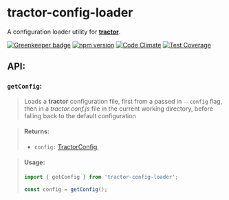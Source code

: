 # tractor-config-loader

A configuration loader utility for [**tractor**](https://github.com/TradeMe/tractor).

[![Greenkeeper badge](https://badges.greenkeeper.io/phenomnomnominal/tractor-config-loader.svg)](https://greenkeeper.io/)
[![npm version](https://img.shields.io/npm/v/tractor-config-loader.svg)](https://www.npmjs.com/package/tractor-config-loader)
[![Code Climate](https://codeclimate.com/github/phenomnomnominal/tractor-config-loader/badges/gpa.svg)](https://codeclimate.com/github/phenomnomnominal/tractor-config-loader)
[![Test Coverage](https://codeclimate.com/github/phenomnomnominal/tractor-config-loader/badges/coverage.svg)](https://codeclimate.com/github/phenomnomnominal/tractor-config-loader/coverage)

## API:

### `getConfig`:

> Loads a **tractor** configuration file, first from a passed in `--config` flag, then in a *tractor.conf.js* file in the current working directory, before falling back to the default configuration

> #### Returns:
> * `config:` [TractorConfig](https://github.com/TradeMe/tractor#config),

> #### Usage:
> ```javascript
> import { getConfig } from 'tractor-config-loader';
>
> const config = getConfig();
> ```
